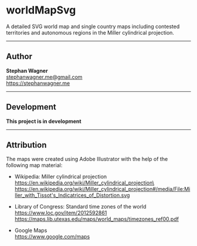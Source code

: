 # worldMapSvg

A detailed SVG world map and single country maps including contested territories and autonomous regions in the Miller cylindrical projection.

---

## Author

**Stephan Wagner**\
stephanwagner.me@gmail.com\
https://stephanwagner.me

---

## Development

**This project is in development**

---

## Attribution

The maps were created using Adobe Illustrator with the help of the following map material:

- Wikipedia: Miller cylindrical projection\
  https://en.wikipedia.org/wiki/Miller_cylindrical_projection\
  https://en.wikipedia.org/wiki/Miller_cylindrical_projection#/media/File:Miller_with_Tissot's_Indicatrices_of_Distortion.svg

- Library of Congress: Standard time zones of the world\
  https://www.loc.gov/item/2012592861
  https://maps.lib.utexas.edu/maps/world_maps/timezones_ref00.pdf

- Google Maps\
  https://www.google.com/maps
